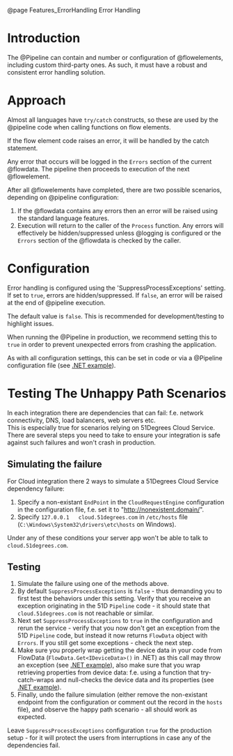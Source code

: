 @page Features_ErrorHandling Error Handling

# Introduction

The @Pipeline can contain and number or configuration of @flowelements, including custom third-party ones. As such, it must have a robust and consistent error handling solution.

# Approach

Almost all languages have `try/catch` constructs, so these are used by the @pipeline code when calling functions on flow elements.

If the flow element code raises an error, it will be handled by the catch statement.

Any error that occurs will be logged in the `Errors` section of the current @flowdata. The pipeline then proceeds to execution of the next @flowelement. 

After all @flowelements have completed, there are two possible scenarios, depending on @pipeline configuration:

1. If the @flowdata contains any errors then an error will be raised using the standard language features.
2. Execution will return to the caller of the `Process` function. Any errors will effectively be hidden/suppressed unless @logging is configured or the `Errors` section of the @flowdata is checked by the caller.

# Configuration

Error handling is configured using the 'SuppressProcessExceptions' setting.
If set to `true`, errors are hidden/suppressed. If `false`, an error will be raised at the end of @pipeline execution.

The default value is `false`. This is recommended for development/testing to highlight issues.

When running the @Pipeline in production, we recommend setting this to `true` in order to prevent unexpected errors from crashing the application.

As with all configuration settings, this can be set in code or via a @Pipeline configuration file (see [.NET example](https://github.com/51Degrees/device-detection-dotnet-examples/blob/main/Examples/Cloud/Framework-Web/App_Data/51Degrees.json#L41)).


# Testing The Unhappy Path Scenarios

In each integration there are dependencies that can fail: f.e. network connectivity, DNS, load balancers, web servers etc.  
This is especially true for scenarios relying on 51Degrees Cloud Service. There are several steps you need to take to ensure your integration is safe against such failures and won't crash in production. 

## Simulating the failure

For Cloud integration there 2 ways to simulate a 51Degrees Cloud Service dependency failure:

1. Specify a non-existant `EndPoint` in the `CloudRequestEngine` configuration in the configuration file, f.e. set it to "http://nonexistent.domain/".
2. Specify `127.0.0.1	cloud.51degrees.com` in `/etc/hosts` file (`C:\Windows\System32\drivers\etc\hosts` on Windows).

Under any of these conditions your server app won't be able to talk to `cloud.51degrees.com`.  

## Testing
1. Simulate the failure using one of the methods above. 
2. By default `SuppressProcessExceptions` is `false` - thus demanding you to first test the behaviors under this setting. Verify that you receive an exception originating in the 51D `Pipeline` code - it should state that `cloud.51degrees.com` is not reachable or similar.
3. Next set `SuppressProcessExceptions` to `true` in the configuration and rerun the service - verify that you now don't get an exception from the 51D `Pipeline` code, but instead it now returns `FlowData` object with `Errors`. If you still get some exceptions - check the next step.
4. Make sure you properly wrap getting the device data in your code from FlowData (`FlowData.Get<IDeviceData>()` in .NET) as this call may throw an exception (see [.NET example](https://github.com/51Degrees/device-detection-dotnet-examples/blob/main/Examples/Cloud/Framework-Web/Default.aspx#L97)), also make sure that you wrap retrieving properties from device data: f.e. using a function that try-catch-wraps and null-checks the device data and its properties (see [.NET example](https://github.com/51Degrees/device-detection-dotnet-examples/blob/main/Examples/Cloud/Framework-Web/Default.aspx#L111)). 
5. Finally, undo the failure simulation (either remove the non-existant endpoint from the configuration or comment out the record in the `hosts` file), and observe the happy path scenario - all should work as expected.

Leave `SuppressProcessExceptions` configuration `true` for the production setup - for it will protect the users
 from interruptions in case any of the dependencies fail.
